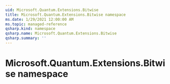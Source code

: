 ```yaml
---
uid: Microsoft.Quantum.Extensions.Bitwise
title: Microsoft.Quantum.Extensions.Bitwise namespace
ms.date: 1/29/2021 12:00:00 AM
ms.topic: managed-reference
qsharp.kind: namespace
qsharp.name: Microsoft.Quantum.Extensions.Bitwise
qsharp.summary: ''
---
```


# Microsoft.Quantum.Extensions.Bitwise namespace




